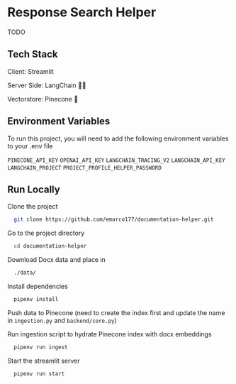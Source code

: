 # Response Search Helper

TODO

## Tech Stack

Client: Streamlit

Server Side: LangChain 🦜🔗

Vectorstore: Pinecone 🌲

## Environment Variables

To run this project, you will need to add the following environment variables to your .env file

`PINECONE_API_KEY`
`OPENAI_API_KEY`
`LANGCHAIN_TRACING_V2`
`LANGCHAIN_API_KEY`
`LANGCHAIN_PROJECT`
`PROJECT_PROFILE_HELPER_PASSWORD`

## Run Locally

Clone the project

```bash
  git clone https://github.com/emarco177/documentation-helper.git
```

Go to the project directory

```bash
  cd documentation-helper
```

Download Docx data and place in

```bash
  ./data/
```

Install dependencies

```bash
  pipenv install
```

Push data to Pinecone (need to create the index first and update the name in `ingestion.py` and `backend/core.py`)

Run ingestion script to hydrate Pinecone index with docx embeddings

```bash
  pipenv run ingest
```

Start the streamlit server

```bash
  pipenv run start
```
